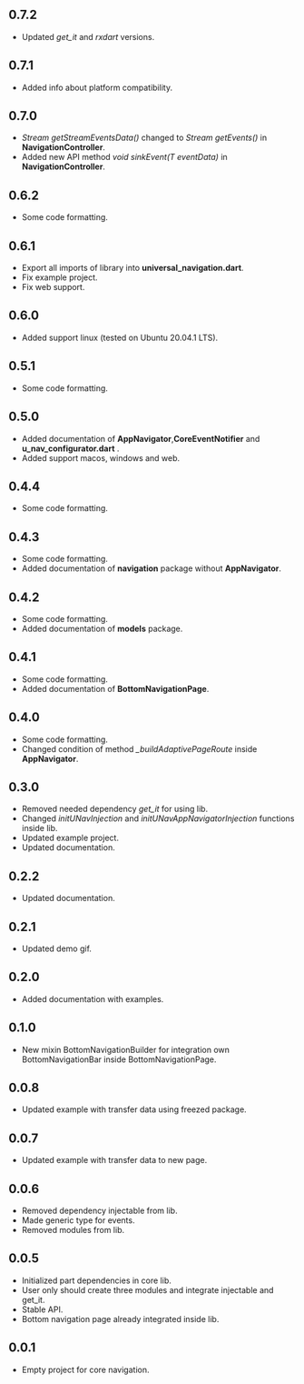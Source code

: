 ## 0.7.2

* Updated *get_it* and *rxdart* versions.

## 0.7.1

* Added info about platform compatibility.

## 0.7.0

* *Stream<T> getStreamEventsData()* changed to *Stream<T> getEvents()* in **NavigationController**.
* Added new API method *void sinkEvent(T eventData)* in **NavigationController**.

## 0.6.2

* Some code formatting.

## 0.6.1

* Export all imports of library into **universal_navigation.dart**.
* Fix example project.
* Fix web support.

## 0.6.0

* Added support linux (tested on Ubuntu 20.04.1 LTS).

## 0.5.1

* Some code formatting.

## 0.5.0

* Added documentation of **AppNavigator**,**CoreEventNotifier** and **u_nav_configurator.dart** .
* Added support macos, windows and web.

## 0.4.4

* Some code formatting.

## 0.4.3

* Some code formatting.
* Added documentation of  **navigation** package without **AppNavigator**.

## 0.4.2

* Some code formatting.
* Added documentation of  **models** package.

## 0.4.1

* Some code formatting.
* Added documentation of  **BottomNavigationPage**.

## 0.4.0

* Some code formatting.
* Changed condition of method *_buildAdaptivePageRoute* inside **AppNavigator**.

## 0.3.0

* Removed needed dependency *get_it*  for using lib.
* Changed *initUNavInjection* and *initUNavAppNavigatorInjection* functions inside lib.
* Updated example project.
* Updated documentation.

## 0.2.2

* Updated documentation.

## 0.2.1

* Updated demo gif.

## 0.2.0

* Added documentation with examples.

## 0.1.0

* New mixin BottomNavigationBuilder for integration own BottomNavigationBar inside BottomNavigationPage.

## 0.0.8

* Updated example with transfer data using freezed package.

## 0.0.7

* Updated example with transfer data to new page.


## 0.0.6

* Removed dependency injectable from lib.
* Made generic type for events.
* Removed modules from lib.

## 0.0.5

* Initialized part dependencies in core lib.
* User only should create three modules and integrate injectable and get_it.
* Stable API.
* Bottom navigation page already integrated inside lib.

## 0.0.1

* Empty project for core navigation.
